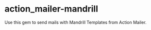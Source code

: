 action_mailer-mandrill
======================

Use this gem to send mails with Mandrill Templates from Action Mailer.
